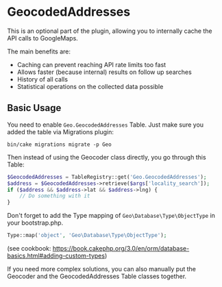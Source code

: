 # GeocodedAddresses

This is an optional part of the plugin, allowing you to internally cache the
API calls to GoogleMaps.

The main benefits are:
- Caching can prevent reaching API rate limits too fast
- Allows faster (because internal) results on follow up searches
- History of all calls
- Statistical operations on the collected data possible

## Basic Usage

You need to enable `Geo.GeocodedAddresses` Table. Just make sure you added the table via Migrations plugin:
```
bin/cake migrations migrate -p Geo
```

Then instead of using the Geocoder class directly, you go through this Table:
```php
$GeocodedAddresses = TableRegistry::get('Geo.GeocodedAddresses');
$address = $GeocodedAddresses->retrieve($args['locality_search']);
if ($address && $address->lat && $address->lng) {
    // Do something with it
}
```

Don't forget to add the Type mapping of `Geo\Database\Type\ObjectType` in your bootstrap.php.
```php
Type::map('object', 'Geo\Database\Type\ObjectType');
```
(see cookbook: https://book.cakephp.org/3.0/en/orm/database-basics.html#adding-custom-types) 

If you need more complex solutions, you can also manually put the Geocoder and the GeocodedAddresses Table classes together.

